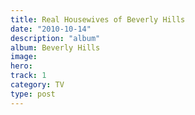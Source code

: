 ```yaml
---
title: Real Housewives of Beverly Hills
date: "2010-10-14"
description: "album"
album: Beverly Hills
image:
hero:
track: 1
category: TV
type: post
---
```

